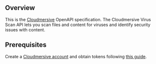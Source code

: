 ## Overview

This is the [Cloudmersive](https://account.cloudmersive.com) OpenAPI specification. The Cloudmersive Virus Scan API lets you scan files and content for viruses and identify security issues with content.
## Prerequisites

 Create a [Cloudmersive account](https://account.cloudmersive.com/login) and obtain tokens following [this guide](https://account.cloudmersive.com/keys).
